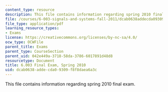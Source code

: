 ```yaml
---
content_type: resource
description: This file contains information regarding spring 2010 final exam.
file: /courses/6-003-signals-and-systems-fall-2011/dcab0638addecda09309f8f8daea6a3c_MIT6_003F11_S10final.pdf
file_type: application/pdf
learning_resource_types:
- Exams
license: https://creativecommons.org/licenses/by-nc-sa/4.0/
ocw_type: OCWFile
parent_title: Exams
parent_type: CourseSection
parent_uid: 042e449a-3718-58da-3786-6017891d48d8
resourcetype: Document
title: 6.003 Final Exam, Spring 2010
uid: dcab0638-adde-cda0-9309-f8f8daea6a3c
---
```

This file contains information regarding spring 2010 final exam.
